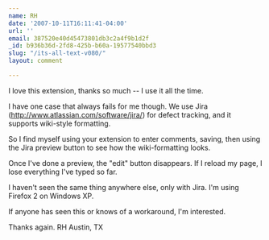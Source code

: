 ```yaml
---
name: RH
date: '2007-10-11T16:11:41-04:00'
url: ''
email: 387520e40d45473801db3c2a4f9b1d2f
_id: b936b36d-2fd8-425b-b60a-19577540bbd3
slug: "/its-all-text-v080/"
layout: comment

---
```


I love this extension, thanks so much -- I use it all the time.

I have one case that always fails for me though.
We use Jira (http://www.atlassian.com/software/jira/) for defect tracking,
and it supports wiki-style formatting.

So I find myself using your extension to enter comments, saving,
then using the Jira preview button to see how the wiki-formatting looks.

Once I've done a preview, the "edit" button disappears.
If I reload my page, I lose everything I've typed so far.

I haven't seen the same thing anywhere else, only with Jira.
I'm using Firefox 2 on Windows XP.

If anyone has seen this or knows of a workaround, I'm interested.

Thanks again.
RH
Austin, TX
